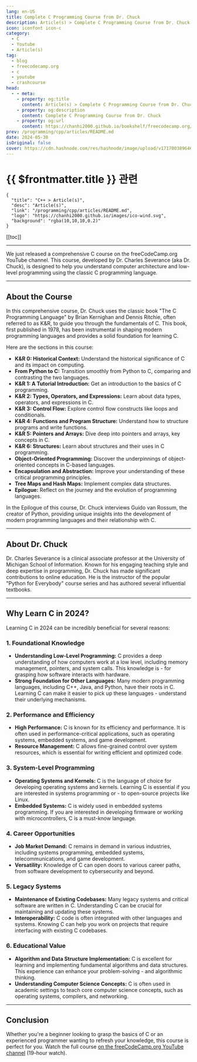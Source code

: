 ```yaml
---
lang: en-US
title: Complete C Programming Course from Dr. Chuck
description: Article(s) > Complete C Programming Course from Dr. Chuck
icon: iconfont icon-c
category: 
  - C
  - Youtube
  - Article(s)
tag: 
  - blog
  - freecodecamp.org
  - c
  - youtube
  - crashcourse
head:
  - - meta:
    - property: og:title
      content: Article(s) > Complete C Programming Course from Dr. Chuck
    - property: og:description
      content: Complete C Programming Course from Dr. Chuck
    - property: og:url
      content: https://chanhi2000.github.io/bookshelf/freecodecamp.org/complete-c-programming-course-from-dr-chuck.html
prev: /programming/cpp/articles/README.md
date: 2024-05-30
isOriginal: false
cover: https://cdn.hashnode.com/res/hashnode/image/upload/v1717003896462/adb98655-0557-4f01-ae93-8c685102e5f2.png
---
```


# {{ $frontmatter.title }} 관련

```component VPCard
{
  "title": "C++ > Article(s)",
  "desc": "Article(s)",
  "link": "/programming/cpp/articles/README.md",
  "logo": "https://chanhi2000.github.io/images/ico-wind.svg",
  "background": "rgba(10,10,10,0.2)"
}
```

[[toc]]

---

<SiteInfo
  name="Complete C Programming Course from Dr. Chuck"
  desc="We just released a comprehensive C course on the freeCodeCamp.org YouTube channel. This course, developed by Dr. Charles Severance (aka Dr. Chuck), is designed to help you understand computer architecture and low-level programming using the classic C..."
  url="https://freecodecamp.org/news/complete-c-programming-course-from-dr-chuck/"
  logo="https://cdn.freecodecamp.org/universal/favicons/favicon.ico"
  preview="https://cdn.hashnode.com/res/hashnode/image/upload/v1717003896462/adb98655-0557-4f01-ae93-8c685102e5f2.png"/>

We just released a comprehensive C course on the freeCodeCamp.org YouTube channel. This course, developed by Dr. Charles Severance (aka Dr. Chuck), is designed to help you understand computer architecture and low-level programming using the classic C programming language.

---

## About the Course

In this comprehensive course, Dr. Chuck uses the classic book "The C Programming Language" by Brian Kernighan and Dennis Ritchie, often referred to as K&R, to guide you through the fundamentals of C. This book, first published in 1978, has been instrumental in shaping modern programming languages and provides a solid foundation for learning C.

Here are the sections in this course:

- **K&R 0: Historical Context:** Understand the historical significance of C and its impact on computing.
- **From Python to C:** Transition smoothly from Python to C, comparing and contrasting the two languages.
- **K&R 1: A Tutorial Introduction:** Get an introduction to the basics of C programming.
- **K&R 2: Types, Operators, and Expressions:** Learn about data types, operators, and expressions in C.
- **K&R 3: Control Flow:** Explore control flow constructs like loops and conditionals.
- **K&R 4: Functions and Program Structure:** Understand how to structure programs and write functions.
- **K&R 5: Pointers and Arrays:** Dive deep into pointers and arrays, key concepts in C.
- **K&R 6: Structures:** Learn about structures and their uses in C programming.
- **Object-Oriented Programming:** Discover the underpinnings of object-oriented concepts in C-based languages.
- **Encapsulation and Abstraction:** Improve your understanding of these critical programming principles.
- **Tree Maps and Hash Maps:** Implement complex data structures.
- **Epilogue:** Reflect on the journey and the evolution of programming languages.

In the Epilogue of this course, Dr. Chuck interviews Guido van Rossum, the creator of Python, providing unique insights into the development of modern programming languages and their relationship with C.

---

## About Dr. Chuck

Dr. Charles Severance is a clinical associate professor at the University of Michigan School of Information. Known for his engaging teaching style and deep expertise in programming, Dr. Chuck has made significant contributions to online education. He is the instructor of the popular "Python for Everybody" course series and has authored several influential textbooks.

---

## Why Learn C in 2024?

Learning C in 2024 can be incredibly beneficial for several reasons:

### 1. Foundational Knowledge

- **Understanding Low-Level Programming:** C provides a deep understanding of how computers work at a low level, including memory management, pointers, and system calls. This knowledge is - for grasping how software interacts with hardware.
- **Strong Foundation for Other Languages:** Many modern programming languages, including C++, Java, and Python, have their roots in C. Learning C can make it easier to pick up these languages - understand their underlying mechanisms.

### 2. Performance and Efficiency

- **High Performance:** C is known for its efficiency and performance. It is often used in performance-critical applications, such as operating systems, embedded systems, and game development.
- **Resource Management:** C allows fine-grained control over system resources, which is essential for writing efficient and optimized code.

### 3. System-Level Programming

- **Operating Systems and Kernels:** C is the language of choice for developing operating systems and kernels. Learning C is essential if you are interested in systems programming or - to open-source projects like Linux.
- **Embedded Systems:** C is widely used in embedded systems programming. If you are interested in developing firmware or working with microcontrollers, C is a must-know language.

### 4. Career Opportunities

- **Job Market Demand:** C remains in demand in various industries, including systems programming, embedded systems, telecommunications, and game development.
- **Versatility:** Knowledge of C can open doors to various career paths, from software development to cybersecurity and beyond.

### 5. Legacy Systems

- **Maintenance of Existing Codebases:** Many legacy systems and critical software are written in C. Understanding C can be crucial for maintaining and updating these systems.
- **Interoperability:** C code is often integrated with other languages and systems. Knowing C can help you work on projects that require interfacing with existing C codebases.

### 6. Educational Value

- **Algorithm and Data Structure Implementation:** C is excellent for learning and implementing fundamental algorithms and data structures. This experience can enhance your problem-solving - and algorithmic thinking.
- **Understanding Computer Science Concepts:** C is often used in academic settings to teach core computer science concepts, such as operating systems, compilers, and networking.

---

## Conclusion

Whether you're a beginner looking to grasp the basics of C or an experienced programmer wanting to refresh your knowledge, this course is perfect for you. Watch the full course [<VPIcon icon="fa-brands fa-youtube"/>on the freeCodeCamp.org YouTube channel](https://youtu.be/PaPN51Mm5qQ) (19-hour watch).

<VidStack src="youtube/PaPN51Mm5qQ" />

